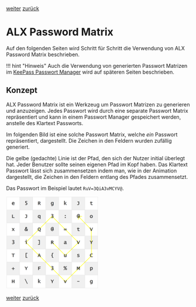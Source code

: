 <a class="nav-button pull-right" href="../PasswordMatrix_2_de">weiter</a>
<a class="nav-button pull-left" href="/index_de">zurück</a>
<br>

# ALX Password Matrix

Auf den folgenden Seiten wird Schritt für Schritt die Verwendung von ALX Password Matrix beschrieben.

!!! hint "Hinweis"
    Auch die Verwendung von generierten Passwort Matrizen im [KeePass Passwort Manager](KeePass_1_de.md) wird auf späteren Seiten beschrieben.

## Konzept

ALX Password Matrix ist ein Werkzeug um Passwort Matrizen zu generieren und anzuzeigen. Jedes Passwort wird durch eine separate Passwort Matrix repräsentiert und kann in einem Passwort Manager gespeichert werden, anstelle des Klartext Passworts.

Im folgenden Bild ist eine solche Passwort Matrix, welche *ein* Passwort repräsentiert, dargestellt. Die Zeichen in den Feldern wurden zufällig generiert.

Die gelbe (gedachte) Linie ist der Pfad, den sich der Nutzer initial überlegt hat. Jeder Benutzer sollte seinen eigenen Pfad im Kopf haben. Das Klartext Passwort lässt sich zusammensetzen indem man, wie in der Animation dargestellt, die Zeichen in den Feldern entlang des Pfades zusammensetzt.

Das Passwort im Beispiel lautet `RuV=3QiA3vMCYV@`.

<img src="/tutorial/images/passwordMatrix_anim.gif" width="50%">

<a class="nav-button pull-right" href="../PasswordMatrix_2_de">weiter</a>
<a class="nav-button pull-left" href="/index_de">zurück</a>
<br>
